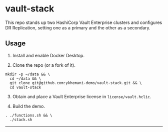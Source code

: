 # vault-stack

This repo stands up two HashiCorp Vault Enterprise clusters and configures DR Replication, setting one as a primary and the other as a secondary.

## Usage

1. Install and enable Docker Desktop.

2. Clone the repo (or a fork of it).

```
mkdir -p ~/data && \
  cd ~/data && \
  git clone git@github.com:ykhemani-demo/vault-stack.git && \
  cd vault-stack
```

3. Obtain and place a Vault Enterprise license in `license/vault.hclic`.

4. Build the demo.

```
. ./functions.sh && \
  ./stack.sh
```

---
